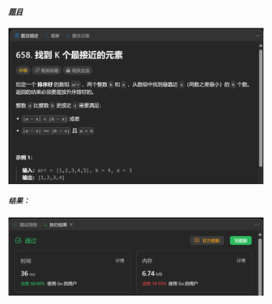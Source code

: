##### [题目](https://leetcode.cn/problems/find-k-closest-elements/)
![pic](img.png)
##### 结果：
![pic](result.png)